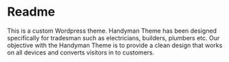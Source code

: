 # Readme

This is a custom Wordpress theme. Handyman Theme has been designed specifically for tradesman such as electricians, builders, plumbers etc. Our objective with the Handyman Theme is to provide a clean design that works on all devices and converts visitors in to customers.